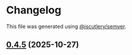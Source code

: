 # Changelog

This file was generated using [@jscutlery/semver](https://github.com/jscutlery/semver).

## [0.4.5](https://github.com/Sitecore/Cloud-SDK/compare/core-0.4.4...core-0.4.5) (2025-10-27)
